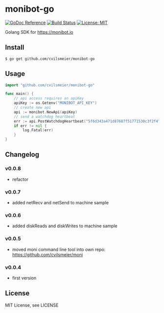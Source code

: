 # monibot-go

[![GoDoc Reference](https://godoc.org/github.com/cvilsmeier/monibot-go?status.svg)](http://godoc.org/github.com/cvilsmeier/monibot-go)
[![Build Status](https://github.com/cvilsmeier/monibot-go/actions/workflows/go-linux.yml/badge.svg)](https://github.com/cvilsmeier/monibot-go/actions/workflows/go-linux.yml)
[![License: MIT](https://img.shields.io/badge/License-MIT-yellow.svg)](https://opensource.org/licenses/MIT)

Golang SDK for https://monibot.io

## Install

    $ go get github.com/cvilsmeier/monibot-go


## Usage

```go
import "github.com/cvilsmeier/monibot-go"

func main() {
	// api access requires an apiKey
	apiKey := os.Getenv("MONIBOT_API_KEY")
	// create new api
	api := monibot.NewApi(apiKey)
	// send a watchdog heartbeat
	err := api.PostWatchdogHeartbeat("5f6d343a471d87687f51771530c3f2f4")
	if err != nil {
		log.Fatal(err)
	}
}
```

## Changelog

### v0.0.8

- refactor

### v0.0.7

- added netRecv and netSend to machine sample

### v0.0.6

- added diskReads and diskWrites to machine sample

### v0.0.5

- moved moni command line tool into own repo: https://github.com/cvilsmeier/moni

### v0.0.4

- first version


## License

MIT License, see LICENSE
